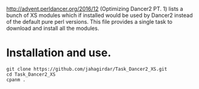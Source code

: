 http://advent.perldancer.org/2016/12  (Optimizing Dancer2 PT. 1) lists a bunch of XS modules which if installed would be used by Dancer2 instead of the default pure perl versions.
This file provides a single task to download and install all the modules.

# Installation and use.

```
git clone https://github.com/jahagirdar/Task_Dancer2_XS.git
cd Task_Dancer2_XS
cpanm .
```
